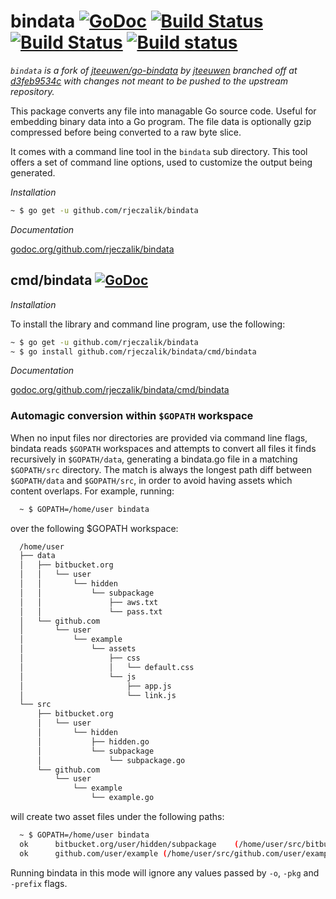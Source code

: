 bindata [![GoDoc](https://godoc.org/github.com/rjeczalik/bindata?status.png)](https://godoc.org/github.com/rjeczalik/bindata) [![Build Status](https://img.shields.io/travis/rjeczalik/bindata/master.svg)](https://travis-ci.org/rjeczalik/bindata "linux_amd64") [![Build Status](https://img.shields.io/travis/rjeczalik/bindata/osx.svg)](https://travis-ci.org/rjeczalik/bindata "darwin_amd64") [![Build status](https://img.shields.io/appveyor/ci/rjeczalik/bindata.svg)](https://ci.appveyor.com/project/rjeczalik/bindata "windows_amd64")
=======

*`bindata` is a fork of [jteeuwen/go-bindata](https://github.com/jteeuwen/go-bindata) by [jteeuwen](https://github.com/jteeuwen) branched off at [d3feb9534c](https://github.com/rjeczalik/bindata/commit/d3feb9534ca8703000a19f08ffae766d2958d7d6) with changes not meant to be pushed to the upstream repository.*

This package converts any file into managable Go source code. Useful for
embedding binary data into a Go program. The file data is optionally gzip
compressed before being converted to a raw byte slice.

It comes with a command line tool in the `bindata` sub directory.
This tool offers a set of command line options, used to customize the
output being generated.


*Installation*

```bash
~ $ go get -u github.com/rjeczalik/bindata
```

*Documentation*

[godoc.org/github.com/rjeczalik/bindata](http://godoc.org/github.com/rjeczalik/bindata)

## cmd/bindata [![GoDoc](https://godoc.org/github.com/rjeczalik/bindata/cmd/bindata?status.png)](https://godoc.org/github.com/rjeczalik/bindata/cmd/bindata)

*Installation*

To install the library and command line program, use the following:

```bash
~ $ go get -u github.com/rjeczalik/bindata
~ $ go install github.com/rjeczalik/bindata/cmd/bindata
```

*Documentation*

[godoc.org/github.com/rjeczalik/bindata/cmd/bindata](http://godoc.org/github.com/rjeczalik/bindata/cmd/bindata)


### Automagic conversion within `$GOPATH` workspace

When no input files nor directories are provided via command line flags,
bindata reads `$GOPATH` workspaces and attempts to convert all files it
finds recursively in `$GOPATH/data`, generating a bindata.go file in a matching
`$GOPATH/src` directory. The match is always the longest path diff between
`$GOPATH/data` and `$GOPATH/src`, in order to avoid having assets which content
overlaps. For example, running:

```bash
  ~ $ GOPATH=/home/user bindata
```

over the following $GOPATH workspace:

```bash
  /home/user
  ├── data
  │   ├── bitbucket.org
  │   │   └── user
  │   │       └── hidden
  │   │           └── subpackage
  │   │               ├── aws.txt
  │   │               └── pass.txt
  │   └── github.com
  │       └── user
  │           └── example
  │               └── assets
  │                   ├── css
  │                   │   └── default.css
  │                   └── js
  │                       ├── app.js
  │                       └── link.js
  └── src
      ├── bitbucket.org
      │   └── user
      │       └── hidden
      │           ├── hidden.go
      │           └── subpackage
      │               └── subpackage.go
      └── github.com
          └── user
              └── example
                  └── example.go
```

will create two asset files under the following paths:

```bash
  ~ $ GOPATH=/home/user bindata
  ok      bitbucket.org/user/hidden/subpackage    (/home/user/src/bitbucket.org/user/hidden/subpackage/bindata.go)       0.001s
  ok      github.com/user/example (/home/user/src/github.com/user/example/bindata.go)    0.002s
```

Running bindata in this mode will ignore any values passed by `-o`, `-pkg` and
`-prefix` flags.
